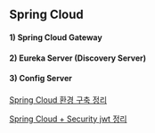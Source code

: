## Spring Cloud
#### 1) Spring Cloud Gateway 
#### 2) Eureka Server (Discovery Server)
#### 3) Config Server
#### 



[Spring Cloud 환경 구축 정리](./Spring_Cloud_환경_구축.pdf)  

[Spring Cloud + Security jwt 정리](./Spring_Cloud_Security__JWT.pdf)
